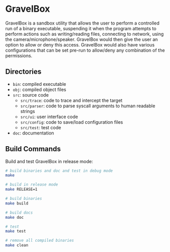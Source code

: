 # GravelBox

GravelBox is a sandbox utility that allows the user to perform a controlled run of a binary executable, suspending it when the program attempts to perform actions such as writing/reading files, connecting to network, using the camera/microphone/speaker.
GravelBox would then give the user an option to allow or deny this access.
GravelBox would also have various configurations that can be set pre-run to allow/deny any combination of the permissions.

## Directories

- `bin`: compiled executable
- `obj`: compiled object files
- `src`: source code
  - `src/trace`: code to trace and intercept the target
  - `src/parser`: code to parse syscall arguments to human readable strings
  - `src/ui`: user interface code
  - `src/config`: code to save/load configuration files
  - `src/test`: test code
- `doc`: documentation

## Build Commands

Build and test GravelBox in release mode:

```bash
# build binaries and doc and test in debug mode
make

# build in release mode
make RELEASE=1

# build binaries
make build

# build docs
make doc

# test
make test

# remove all compiled binaries
make clean
```
